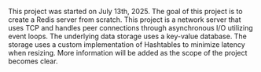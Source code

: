 This project was started on July 13th, 2025.
The goal of this project is to create a Redis server from scratch. 
This project is a network server that uses TCP and handles peer connections through asynchronous I/O utilizing event loops.
The underlying data storage uses a key-value database. The storage uses a custom implementation of Hashtables to minimize latency when resizing.
More information will be added as the scope of the project becomes clear.